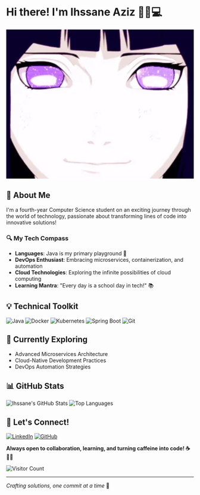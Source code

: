 # Hi there! I'm Ihssane Aziz 👋🏽💻

<div align="center">
    <img src="https://github.com/ihssaane/ihssaane/blob/main/hinata.webp" alt="Hinata Anime GIF" width="800" height="400" style="object-fit: cover;"/>
</div>

## 🚀 About Me

I'm a fourth-year Computer Science student on an exciting journey through the world of technology, passionate about transforming lines of code into innovative solutions! 

### 🔍 My Tech Compass
- **Languages**: Java is my primary playground 🍵
- **DevOps Enthusiast**: Embracing microservices, containerization, and automation
- **Cloud Technologies**: Exploring the infinite possibilities of cloud computing
- **Learning Mantra**: "Every day is a school day in tech!" 📚

## 💡 Technical Toolkit

![Java](https://img.shields.io/badge/Java-ED8B00?style=for-the-badge&logo=openjdk&logoColor=white)
![Docker](https://img.shields.io/badge/Docker-2CA5E0?style=for-the-badge&logo=docker&logoColor=white)
![Kubernetes](https://img.shields.io/badge/Kubernetes-326CE5?style=for-the-badge&logo=kubernetes&logoColor=white)
![Spring Boot](https://img.shields.io/badge/Spring_Boot-F2F4F9?style=for-the-badge&logo=spring-boot)
![Git](https://img.shields.io/badge/Git-F05033?style=for-the-badge&logo=git&logoColor=white)

## 🌱 Currently Exploring
- Advanced Microservices Architecture
- Cloud-Native Development Practices
- DevOps Automation Strategies

## 📊 GitHub Stats
![Ihssane's GitHub Stats](https://github-readme-stats.vercel.app/api?username=ihssaane&show_icons=true&theme=radical)
![Top Languages](https://github-readme-stats.vercel.app/api/top-langs/?username=ihssaane&layout=compact&theme=radical)

## 🤝 Let's Connect!

[![LinkedIn](https://img.shields.io/badge/LinkedIn-0077B5?style=for-the-badge&logo=linkedin&logoColor=white)](https://www.linkedin.com/in/ihssane-aziz-278326286/)
[![GitHub](https://img.shields.io/badge/GitHub-100000?style=for-the-badge&logo=github&logoColor=white)](https://github.com/ihssaane)

**Always open to collaboration, learning, and turning caffeine into code! ☕️👩‍💻**

![Visitor Count](https://komarev.com/ghpvc/?username=ihssaane&color=blueviolet)

---
*Crafting solutions, one commit at a time* 🚀
